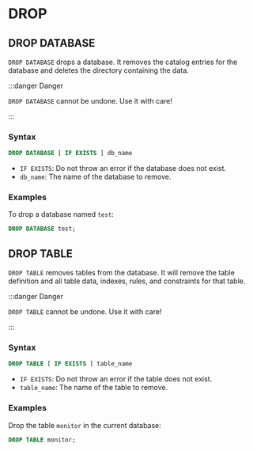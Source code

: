 # DROP

## DROP DATABASE

`DROP DATABASE` drops a database. It removes the catalog entries for the database and deletes the directory containing the data.

:::danger Danger

`DROP DATABASE` cannot be undone. Use it with care!

:::

### Syntax

```sql
DROP DATABASE [ IF EXISTS ] db_name
```

- `IF EXISTS`: Do not throw an error if the database does not exist.
- `db_name`: The name of the database to remove.

### Examples

To drop a database named `test`:

```sql
DROP DATABASE test;
```


## DROP TABLE

`DROP TABLE` removes tables from the database. It will remove the table definition and all table data, indexes, rules, and constraints for that table.

:::danger Danger

`DROP TABLE` cannot be undone. Use it with care!

:::

### Syntax

```sql
DROP TABLE [ IF EXISTS ] table_name
```

- `IF EXISTS`: Do not throw an error if the table does not exist.
- `table_name`: The name of the table to remove.


### Examples

Drop the table `monitor` in the current database:
  
```sql
DROP TABLE monitor;
```
